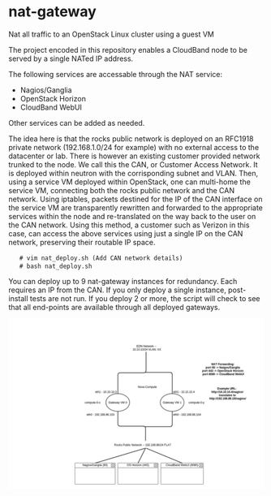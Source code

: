 # nat-gateway
Nat all traffic to an OpenStack Linux cluster using a guest VM

The project encoded in this repository enables a CloudBand node to be served by a single NATed IP address.

The following services are accessable through the NAT service:

   - Nagios/Ganglia
   - OpenStack Horizon
   - CloudBand WebUI

Other services can be added as needed.

The idea here is that the rocks public network is deployed on an RFC1918 private network (192.168.1.0/24 for example) with no external access to the datacenter or lab. There is however an existing customer provided network trunked to the node. We call this the CAN, or Customer Access Network. It is deployed within neutron with the corrisponding subnet and VLAN. Then, using a service VM deployed within OpenStack, one can multi-home the service VM, connecting both the rocks public network and the CAN network. Using iptables, packets destined for the IP of the CAN interface on the service VM are transparently rewritten and forwarded to the appropriate services within the node and re-translated on the way back to the user on the CAN network. Using this method, a customer such as Verizon in this case, can access the above services using just a single IP on the CAN network, preserving their routable IP space.

```
   # vim nat_deploy.sh (Add CAN network details)
   # bash nat_deploy.sh
```

You can deploy up to 9 nat-gateway instances for redundancy. Each requires an IP from the CAN. If you only deploy a single instance, post-install tests are not run. If you deploy 2 or more, the script will check to see that all end-points are available through all deployed gateways.


![NAT Gateway Diagram](./GW_Nat_Diagram.png)
